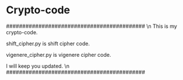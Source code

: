 # Crypto-code

########################################### \n
This is my crypto-code.

shift_cipher.py is shift cipher code.

vigenere_cipher.py is vigenere cipher code.

I will keep you updated. \n
###########################################
